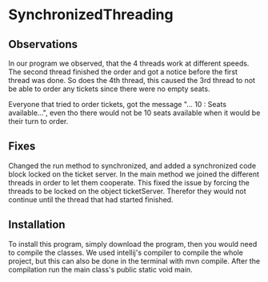 # SynchronizedThreading

## Observations
In our program we observed, that the 4 threads
work at different speeds. The second thread finished
the order and got a notice before the first thread
was done. So does the 4th thread, this
caused the 3rd thread to not be able to order any
tickets since there were no empty seats.

Everyone that tried to order tickets, got the
message "... 10 : Seats available...", even tho
there would not be 10 seats available when it
would be their turn to order.

## Fixes
Changed the run method to synchronized, and
added a synchronized code block locked on the
ticket server. In the main method we joined the
different threads in order to let them cooperate.
This fixed the issue by forcing the threads
to be locked on the object ticketServer. Therefor
they would not continue until the thread that had started
finished.

## Installation
To install this program, simply download the program,
then you would need to compile the classes.
We used intellij's compiler to compile
the whole project, but this can also be done in
the terminal with mvn compile.
After the compilation run the main class's
public static void main.